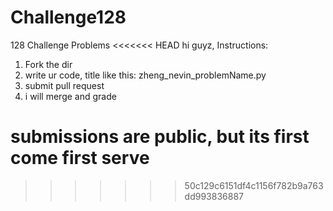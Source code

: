 # Challenge128
128 Challenge Problems
<<<<<<< HEAD
hi guyz,
Instructions:
1) Fork the dir
2) write ur code, title like this: zheng_nevin_problemName.py
3) submit pull request
4) i will merge and grade

submissions are public, but its first come first serve
=======
>>>>>>> 50c129c6151df4c1156f782b9a763dd993836887
